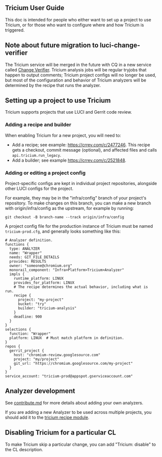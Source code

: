## Tricium User Guide

This doc is intended for people who either want to set up a project to use
Tricium, or for those who want to configure where and how Tricium is triggered.

## Note about future migration to luci-change-verifier

The Tricium service will be merged in the future with CQ in a new service called
[Change
Verifier](https://source.chromium.org/chromium/infra/infra/+/master:go/src/go.chromium.org/luci/cv/README.md).
Tricium analysis jobs will be regular tryjobs that happen to output comments;
Tricium project configs will no longer be used, but most of the configuration
and behavior of Tricium analyzers will be determined by the recipe that runs the
analyzer.

## Setting up a project to use Tricium

Tricium supports projects that use LUCI and Gerrit code review.

### Adding a recipe and builder

When enabling Tricium for a new project, you will need to:

*   Add a recipe; see example: https://crrev.com/c/2477246. This recipe gets a
    checkout, commit message (optional), and affected files and calls
    `api.tricium.run_legacy`.
*   Add a builder; see example https://crrev.com/c/2521848.

### Adding or editing a project config

Project-specific configs are kept in individual project repositories, alongside
other LUCI configs for the project.

For example, they may be in the "infra/config" branch of your project's
repository. To make changes on this branch, you can make a new branch with
origin/infra/config as the upstream, for example by running:

```
git checkout -B branch-name --track origin/infra/config
```

A project config file for the production instance of Tricium must be named
`tricium-prod.cfg`, and generally looks something like this:

```
# Analyzer definition.
functions {
  type: ANALYZER
  name: "Wrapper"
  needs: GIT_FILE_DETAILS
  provides: RESULTS
  owner: "someone@chromium.org"
  monorail_component: "Infra>Platform>Tricium>Analyzer"
  impls {
    runtime_platform: LINUX
    provides_for_platform: LINUX
    # The recipe determines the actual behavior, including what is run.
    recipe {
      project: "my-project"
      bucket: "try"
      builder: "tricium-analysis"
    }
    deadline: 900
  }
}
selections {
  function: "Wrapper"
  platform: LINUX  # Must match platform in definition.
}
repos {
  gerrit_project {
    host: "chromium-review.googlesource.com"
    project: "my/project"
    git_url: "https://chromium.googlesource.com/my-project"
  }
}
service_account: "tricium-prod@appspot.gserviceaccount.com"
```

## Analyzer development

See [contribute.md](./contribute.md) for more details about adding your own
analyzers.

If you are adding a new Analyzer to be used across multiple projects, you should
add it to the
[tricium recipe module](https://source.chromium.org/chromium/infra/infra/+/master:recipes-py/recipe_modules/tricium/api.py).

## Disabling Tricium for a particular CL

To make Tricium skip a particular change, you can add "Tricium: disable" to the
CL description.
